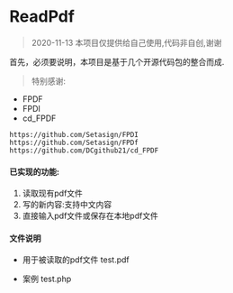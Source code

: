 # ReadPdf
> 2020-11-13
> 本项目仅提供给自己使用,代码非自创,谢谢



首先，必须要说明，本项目是基于几个开源代码包的整合而成.
> 特别感谢:      

+ FPDF
+ FPDI
+ cd_FPDF    

```
https://github.com/Setasign/FPDI
https://github.com/Setasign/FPDf
https://github.com/DCgithub21/cd_FPDF
```



#### 已实现的功能:
1. 读取现有pdf文件
2. 写的新内容:支持中文内容
3. 直接输入pdf文件或保存在本地pdf文件



#### 文件说明

+ 用于被读取的pdf文件
test.pdf

+ 案例
test.php




